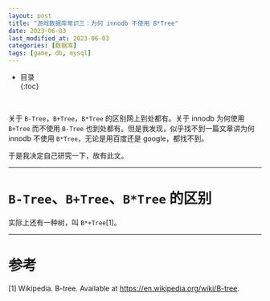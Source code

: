 ```yaml
---
layout: post
title: "游戏数据库常识三：为何 innodb 不使用 B*Tree"
date: 2023-06-03
last_modified_at: 2023-06-03
categories: [数据库]
tags: [game, db, mysql]
---
```


* 目录  
{:toc}
<br/>

关于 `B-Tree`，`B+Tree`，`B*Tree` 的区别网上到处都有。关于 innodb 为何使用 `B+Tree` 而不使用 `B-Tree` 也到处都有。但是我发现，似乎找不到一篇文章讲为何 innodb 不使用 `B*Tree`，无论是用百度还是 google，都找不到。   

于是我决定自己研究一下，故有此文。  

---

# `B-Tree`、`B+Tree`、`B*Tree` 的区别

实际上还有一种树，叫 `B*+Tree`[1]。


---

# 参考

[1] Wikipedia. B-tree. Available at https://en.wikipedia.org/wiki/B-tree.   